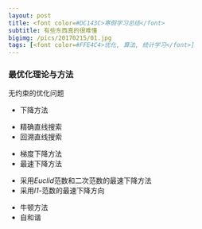 ```yaml
---
layout: post
title: <font color=#DC143C>寒假学习总结</font>
subtitle: 有些东西真的很难懂
bigimg: /pics/20170215/01.jpg
tags: [<font color=#FFE4C4>优化, 算法, 统计学习</font>]
---
```


### 最优化理论与方法

无约束的优化问题

* 下降方法
 + 精确直线搜索
 + 回溯直线搜索
* 梯度下降方法
* 最速下降方法
 + 采用*Euclid*范数和二次范数的最速下降方法
 + 采用*l1*-范数的最速下降方向
* 牛顿方法
* 自和谐
